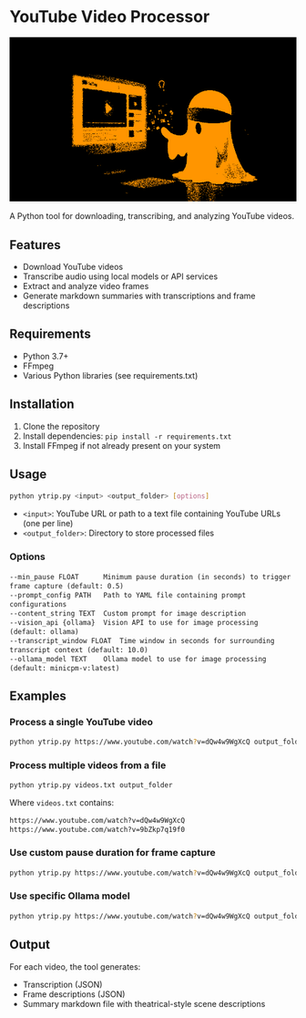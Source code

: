 # YouTube Video Processor

<div align="center">

![alt text](assests/spooky.gif)

</div>

A Python tool for downloading, transcribing, and analyzing YouTube videos.

## Features

- Download YouTube videos
- Transcribe audio using local models or API services
- Extract and analyze video frames
- Generate markdown summaries with transcriptions and frame descriptions

## Requirements

- Python 3.7+
- FFmpeg
- Various Python libraries (see requirements.txt)

## Installation

1. Clone the repository
2. Install dependencies: `pip install -r requirements.txt`
3. Install FFmpeg if not already present on your system

## Usage

```bash
python ytrip.py <input> <output_folder> [options]
```

- `<input>`: YouTube URL or path to a text file containing YouTube URLs (one per line)
- `<output_folder>`: Directory to store processed files

### Options

```
--min_pause FLOAT      Minimum pause duration (in seconds) to trigger frame capture (default: 0.5)
--prompt_config PATH   Path to YAML file containing prompt configurations
--content_string TEXT  Custom prompt for image description
--vision_api {ollama}  Vision API to use for image processing (default: ollama)
--transcript_window FLOAT  Time window in seconds for surrounding transcript context (default: 10.0)
--ollama_model TEXT    Ollama model to use for image processing (default: minicpm-v:latest)
```

## Examples

### Process a single YouTube video

```bash
python ytrip.py https://www.youtube.com/watch?v=dQw4w9WgXcQ output_folder
```

### Process multiple videos from a file

```bash
python ytrip.py videos.txt output_folder
```

Where `videos.txt` contains:
```
https://www.youtube.com/watch?v=dQw4w9WgXcQ
https://www.youtube.com/watch?v=9bZkp7q19f0
```

### Use custom pause duration for frame capture

```bash
python ytrip.py https://www.youtube.com/watch?v=dQw4w9WgXcQ output_folder --min_pause 1.0
```

### Use specific Ollama model

```bash
python ytrip.py https://www.youtube.com/watch?v=dQw4w9WgXcQ output_folder --ollama_model llava:latest
```

## Output

For each video, the tool generates:
- Transcription (JSON)
- Frame descriptions (JSON) 
- Summary markdown file with theatrical-style scene descriptions
